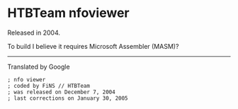 # HTBTeam nfoviewer

Released in 2004.

To build I believe it requires Microsoft Assembler (MASM)?

---

Translated by Google

```
; nfo viewer
; coded by FiNS // HTBTeam
; was released on December 7, 2004
; last corrections on January 30, 2005
```
